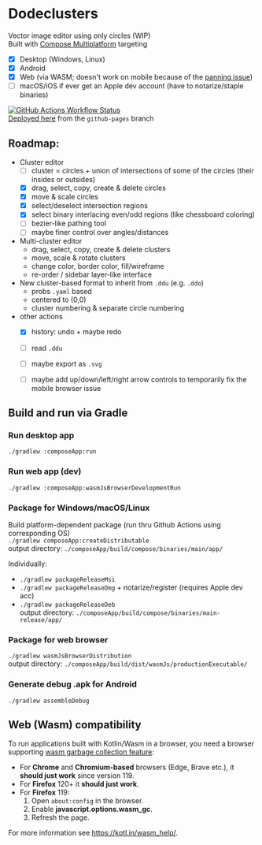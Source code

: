 # Dodeclusters

Vector image editor using only circles (WIP)  
Built with [Compose Multiplatform](https://github.com/JetBrains/compose-multiplatform) targeting
- [x] Desktop (Windows, Linux)
- [x] Android
- [x] Web (via WASM; doesn't work on mobile because of the [panning issue](https://github.com/JetBrains/compose-multiplatform/issues/3491))
- [ ] macOS/iOS if ever get an Apple dev account (have to notarize/staple binaries)

[![GitHub Actions Workflow Status](https://img.shields.io/github/actions/workflow/status/pier-bezuhoff/Dodeclusters/build.yml?branch=master&event=push)](https://github.com/pier-bezuhoff/Dodeclusters/actions)  
[Deployed here](https://pier-bezuhoff.github.io/Dodeclusters/) from the `github-pages` branch  


## Roadmap:

* Cluster editor
  - [ ] cluster = circles + union of intersections of some of the circles (their insides or outsides)
  - [x] drag, select, copy, create & delete circles
  - [x] move & scale circles
  - [x] select/deselect intersection regions
  - [x] select binary interlacing even/odd regions (like chessboard coloring)
  - [ ] bezier-like pathing tool
  - [ ] maybe finer control over angles/distances
* Multi-cluster editor
  - drag, select, copy, create & delete clusters
  - move, scale & rotate clusters
  - change color, border color, fill/wireframe
  - re-order / sidebar layer-like interface
* New cluster-based format to inherit from `.ddu` (e.g. `.ddo`)
  - probs `.yaml` based
  - centered to (0,0)
  - cluster numbering & separate circle numbering
* other actions
  - [x] history: undo + maybe redo
  - [ ] read `.ddu`
  - [ ] maybe export as `.svg`
  - [ ] maybe add up/down/left/right arrow controls to temporarily fix the mobile browser issue


## Build and run via Gradle

### Run desktop app
`./gradlew :composeApp:run`  
### Run web app (dev)
`./gradlew :composeApp:wasmJsBrowserDevelopmentRun`  

### Package for Windows/macOS/Linux
Build platform-dependent package (run thru Github Actions using corresponding OS)  
`./gradlew composeApp:createDistributable`  
output directory: `./composeApp/build/compose/binaries/main/app/`  

Individually:  
- `./gradlew packageReleaseMsi`  
- `./gradlew packageReleaseDmg` + notarize/register (requires Apple dev acc)  
- `./gradlew packageReleaseDeb`  
output directory: `./composeApp/build/compose/binaries/main-release/app/`  

### Package for web browser 
`./gradlew wasmJsBrowserDistribution`  
output directory: `./composeApp/build/dist/wasmJs/productionExecutable/`  

### Generate debug .apk for Android
`./gradlew assembleDebug`


## Web (Wasm) compatibility

To run applications built with Kotlin/Wasm in a browser, you need a browser supporting [wasm garbage collection feature](https://github.com/WebAssembly/gc):  
- For **Chrome** and **Chromium-based** browsers (Edge, Brave etc.), it **should just work** since version 119.
- For **Firefox** 120+ it **should just work**.
- For **Firefox** 119:
  1. Open `about:config` in the browser.
  2. Enable **javascript.options.wasm_gc**.
  3. Refresh the page.  

For more information see https://kotl.in/wasm_help/.
